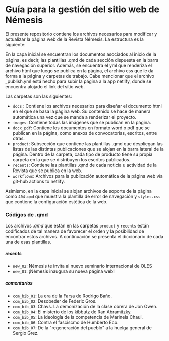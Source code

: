 # Guía para la gestión del sitio web de Némesis

El presente repositorio contiene los archivos necesarios para modificar y actualizar la página web de la Revista Némesis. La estructura es la siguiente:

En la capa inicial se encuentran los documentos asociados al inicio de la página, es decir, las plantillas .qmd de cada sección dispuesta en la barra de navegación superior. Además, se encuentra el yml que renderiza el archivo html que luego se publica en la página, el archivo css que le da forma a la página y carpetas de trabajo. Cabe mencionar que el archivo \_publish.yml está hecho para subir la página a la app netlify, donde se encuentra alojado el link del sitio web.

Las carpetas son las siguientes:

-   `docs` : Contiene los archivos necesarios para diseñar el documento html en el que se basa la página web. Su contenido se hace de manera automática una vez que se manda a renderizar el proyecto.
-   `images`: Contiene todas las imágenes que se publican en la página.
-   `docx_pdf`: Contiene los documentos en formato word o pdf que se publican en la página, como anexos de convocatorias, escritos, entre otras.
-   `product`: Subsección que contiene las plantillas .qmd que despliegan las listas de las distintas publicaciones que se alojan en la barra lateral de la página. Dentro de la carpeta, cada tipo de producto tiene su propia carpeta en la que se distribuyen los escritos publicados.
-   `recents`: Contiene las plantillas .qmd de cada noticia u actividad de la Revista que se publica en la web.
-   `workflows`: Archivos para la publicación automática de la página web vía git-hub actions to netlify.

Asimismo, en la capa inicial se alojan archivos de soporte de la página como `404.qmd` que muestra la plantilla de error de navegación y `styles.css` que contiene la configuración estética de la web.

### Códigos de .qmd

Los archivos *.qmd* que están en las carpetas `product` y `recents` están codificados de tal manera de favorecer el orden y la posibilidad de encontrar estos archivos. A continuación se presenta el diccionario de cada una de esas plantillas.

##### recents

-   `new_02`: Némesis te invita al nuevo seminario internacional de OLES
-   `new_01`: ¡Némesis inaugura su nueva página web!

##### comentarios

-   `com_bib_01`: La era de la Farsa de Rodrigo Baño.
-   `com_bib_02`: Desobeder de Federic Gros.
-   `com_bib_03`: Chavs. La demonización de la clase obrera de Jon Owen.
-   `com_bib_04`: El misterio de los kibbutz de Ran Abramitzky.
-   `com_bib_05`: La ideología de la competencia de Marinela Chaui.
-   `com_bib_06`: Contra el fasciscmo de Humberto Eco.
-   `com_bib_07`: De la "regeneración del pueblo" a la huelga general de Sergio Grez.
